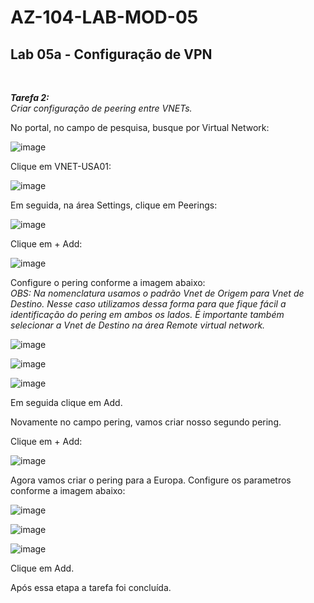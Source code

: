 # AZ-104-LAB-MOD-05

 <h2>Lab 05a - Configuração de VPN</h2> <br>

 ***Tarefa 2:***  <br>
    *Criar configuração de peering entre VNETs.*

No portal, no campo de pesquisa, busque por Virtual Network: 

![image](https://user-images.githubusercontent.com/107069287/191541021-3adbdf96-9e0d-43ed-bdae-7f4676a66353.png)

Clique em VNET-USA01: 

![image](https://user-images.githubusercontent.com/107069287/191541196-7cb05771-b974-4e70-9a33-7458110a9362.png)

Em seguida, na área Settings, clique em Peerings: 

![image](https://user-images.githubusercontent.com/107069287/191541397-ccb2bec6-8758-42e7-bf79-e0b874f975ff.png)

Clique em + Add: 

![image](https://user-images.githubusercontent.com/107069287/191541610-67c5327c-9480-48f4-85ec-fa5656920db1.png)

Configure o pering conforme a imagem abaixo: <br>
*OBS: Na nomenclatura usamos o padrão Vnet de Origem para Vnet de Destino. Nesse caso utilizamos dessa forma para que fique fácil a identificação do pering em ambos os lados. É importante também selecionar a Vnet de Destino na área Remote virtual network.*

![image](https://user-images.githubusercontent.com/107069287/191542902-370e82da-ab9e-4f72-939a-ee406a6dd395.png)

![image](https://user-images.githubusercontent.com/107069287/191543036-5ec21f71-7a69-4348-98ab-6e312c671ec0.png)

![image](https://user-images.githubusercontent.com/107069287/191543099-0277a4ea-bc9b-45ef-b5cc-6e88cfc9af41.png)

Em seguida clique em Add. 

Novamente no campo pering, vamos criar nosso segundo pering. 

Clique em + Add: 

![image](https://user-images.githubusercontent.com/107069287/191544653-c8b8618f-1bed-4a59-ad14-abc2d6f6135c.png)

Agora vamos criar o pering para a Europa. Configure os parametros conforme a imagem abaixo: 

![image](https://user-images.githubusercontent.com/107069287/191544977-94f65d9f-e921-4a60-a78c-6845758a67ba.png)

![image](https://user-images.githubusercontent.com/107069287/191545188-50302811-ef56-4ae5-9839-a2eb539366f8.png)

![image](https://user-images.githubusercontent.com/107069287/191545314-7ceddac7-fe2e-4536-991d-c5bf7f43fceb.png)

Clique em Add. 

Após essa etapa a tarefa foi concluída. 




